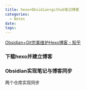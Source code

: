 ```yaml
---
title: hexo+Obsidian+github笔记博客
categories:
  - Notes
date:
tags:
---
```


[Obsidian+Git完美维护Hexo博客 - 知乎](https://zhuanlan.zhihu.com/p/554333805)

### 下载hexo并建立博客


### Obsidian实现笔记与博客同步
两个仓库实现同步